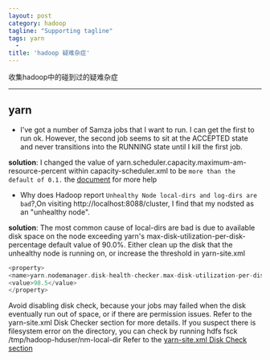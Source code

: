 ```yaml
---
layout: post
category: hadoop
tagline: "Supporting tagline"
tags: yarn
  -
title: 'hadoop 疑难杂症'
---
```

收集hadoop中的碰到过的疑难杂症

---

<!--more-->

##  yarn
  + I've got a number of Samza jobs that I want to run. I can get the first to run ok. However, the second job seems to sit at the ACCEPTED state and never transitions into the RUNNING state until I kill the first job.

  **solution**:
  I changed the value of yarn.scheduler.capacity.maximum-am-resource-percent within capacity-scheduler.xml to be `more than the default of 0.1.` the [document](https://hadoop.apache.org/docs/current/hadoop-yarn/hadoop-yarn-site/CapacityScheduler.html) for more help

  + Why does Hadoop report `Unhealthy Node local-dirs and log-dirs are bad`?,On visiting http://localhost:8088/cluster, I find that my nodsted as an "unhealthy node".

  **solution**:
  The most common cause of local-dirs are bad is due to available disk space on the node exceeding yarn's max-disk-utilization-per-disk-percentage default value of 90.0%.
   Either clean up the disk that the unhealthy node is running on, or increase the threshold in yarn-site.xml
```C
<property>
<name>yarn.nodemanager.disk-health-checker.max-disk-utilization-per-disk-percentage</name>
<value>98.5</value>
</property>
```
Avoid disabling disk check, because your jobs may failed when the disk eventually run out of space, or if there are permission issues. Refer to the yarn-site.xml Disk Checker section for more details.
If you suspect there is filesystem error on the directory, you can check by running
hdfs fsck /tmp/hadoop-hduser/nm-local-dir
Refer to the [yarn-site.xml Disk Check section](https://hadoop.apache.org/docs/current/hadoop-yarn/hadoop-yarn-site/NodeManager.html#Disk_Checker)

